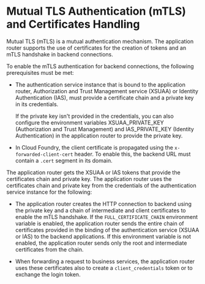 <!-- loio46b8b85878ae4c51acbaa5f3822c777c -->

# Mutual TLS Authentication \(mTLS\) and Certificates Handling

Mutual TLS \(mTLS\) is a mutual authentication mechanism. The application router supports the use of certificates for the creation of tokens and an mTLS handshake in backend connections.

To enable the mTLS authentication for backend connections, the following prerequisites must be met:

-   The authentication service instance that is bound to the application router, Authorization and Trust Management service \(XSUAA\) or Identity Authentication \(IAS\), must provide a certificate chain and a private key in its credentials.

    If the private key isn't provided in the credentials, you can also configure the environment variables XSUAA\_PRIVATE\_KEY \(Authorization and Trust Management\) and IAS\_PRIVATE\_KEY \(Identity Authentication\) in the application router to provide the private key.

-   In Cloud Foundry, the client certificate is propagated using the `x-forwarded-client-cert` header. To enable this, the backend URL must contain a `.cert` segment in its domain.


The application router gets the XSUAA or IAS tokens that provide the certificates chain and private key. The application router uses the certificates chain and private key from the credentials of the authentication service instance for the following:

-   The application router creates the HTTP connection to backend using the private key and a chain of intermediate and client certificates to enable the mTLS handshake. If the `FULL_CERTIFICATE_CHAIN` environment variable is enabled, the application router sends the entire chain of certificates provided in the binding of the authentication service \(XSUAA or IAS\) to the backend applications. If this environment variable is not enabled, the application router sends only the root and intermediate certificates from the chain.

-   When forwarding a request to business services, the application router uses these certificates also to create a `client_credentials` token or to exchange the login token.


